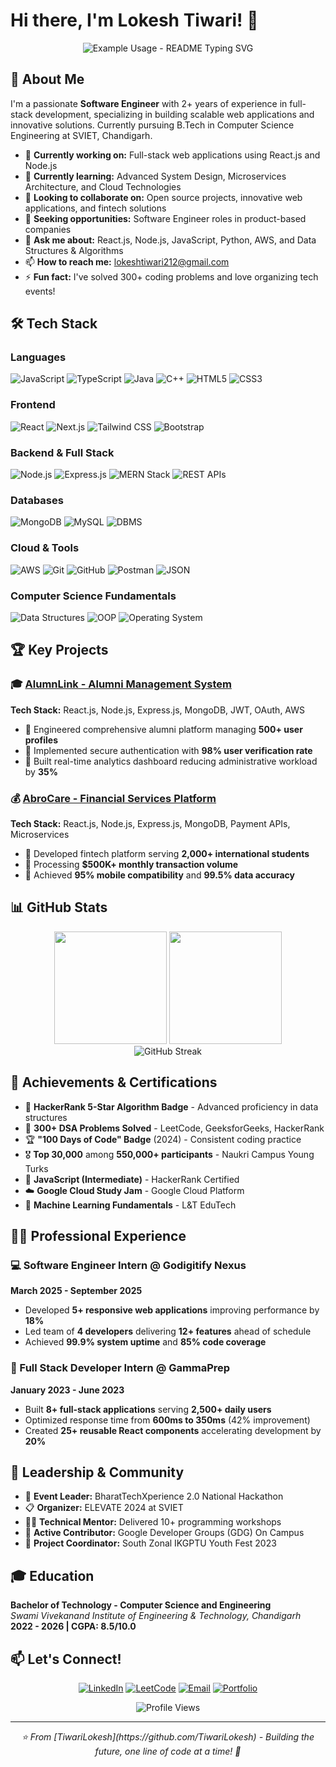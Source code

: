 # Hi there, I'm Lokesh Tiwari! 👋

<div align="center">
  <img src="https://readme-typing-svg.herokuapp.com/?lines=Full+Stack+Developer;Software+Developer;Problem+Solver;Always+Learning&font=Fira%20Code&center=true&width=380&height=50&duration=4000&pause=1000" alt="Example Usage - README Typing SVG">
</div>

## 🚀 About Me

I'm a passionate **Software Engineer** with 2+ years of experience in full-stack development, specializing in building scalable web applications and innovative solutions. Currently pursuing B.Tech in Computer Science Engineering at SVIET, Chandigarh.

- 🔭 **Currently working on:** Full-stack web applications using React.js and Node.js
- 🌱 **Currently learning:** Advanced System Design, Microservices Architecture, and Cloud Technologies
- 👯 **Looking to collaborate on:** Open source projects, innovative web applications, and fintech solutions
- 💼 **Seeking opportunities:** Software Engineer roles in product-based companies
- 💬 **Ask me about:** React.js, Node.js, JavaScript, Python, AWS, and Data Structures & Algorithms
- 📫 **How to reach me:** [lokeshtiwari212@gmail.com](mailto:lokeshtiwari212@gmail.com)
- ⚡ **Fun fact:** I've solved 300+ coding problems and love organizing tech events!

## 🛠️ Tech Stack

### Languages
![JavaScript](https://img.shields.io/badge/-JavaScript-F7DF1E?style=flat-square&logo=javascript&logoColor=black)
![TypeScript](https://img.shields.io/badge/-TypeScript-3178C6?style=flat-square&logo=typescript&logoColor=white)
![Java](https://img.shields.io/badge/-Java-007396?style=flat-square&logo=java&logoColor=white)
![C++](https://img.shields.io/badge/-C++-00599C?style=flat-square&logo=c%2B%2B&logoColor=white)
![HTML5](https://img.shields.io/badge/-HTML5-E34F26?style=flat-square&logo=html5&logoColor=white)
![CSS3](https://img.shields.io/badge/-CSS3-1572B6?style=flat-square&logo=css3&logoColor=white)

### Frontend
![React](https://img.shields.io/badge/-React-61DAFB?style=flat-square&logo=react&logoColor=black)
![Next.js](https://img.shields.io/badge/-Next.js-000000?style=flat-square&logo=next.js&logoColor=white)
![Tailwind CSS](https://img.shields.io/badge/-Tailwind%20CSS-38B2AC?style=flat-square&logo=tailwind-css&logoColor=white)
![Bootstrap](https://img.shields.io/badge/-Bootstrap-7952B3?style=flat-square&logo=bootstrap&logoColor=white)

### Backend & Full Stack
![Node.js](https://img.shields.io/badge/-Node.js-339933?style=flat-square&logo=node.js&logoColor=white)
![Express.js](https://img.shields.io/badge/-Express.js-000000?style=flat-square&logo=express&logoColor=white)
![MERN Stack](https://img.shields.io/badge/-MERN%20Stack-61DAFB?style=flat-square&logo=react&logoColor=black)
![REST APIs](https://img.shields.io/badge/-REST%20APIs-FF6C37?style=flat-square&logo=postman&logoColor=white)

### Databases
![MongoDB](https://img.shields.io/badge/-MongoDB-47A248?style=flat-square&logo=mongodb&logoColor=white)
![MySQL](https://img.shields.io/badge/-MySQL-4479A1?style=flat-square&logo=mysql&logoColor=white)
![DBMS](https://img.shields.io/badge/-DBMS-336791?style=flat-square&logo=postgresql&logoColor=white)

### Cloud & Tools
![AWS](https://img.shields.io/badge/-AWS-232F3E?style=flat-square&logo=amazon-aws&logoColor=white)
![Git](https://img.shields.io/badge/-Git-F05032?style=flat-square&logo=git&logoColor=white)
![GitHub](https://img.shields.io/badge/-GitHub-181717?style=flat-square&logo=github&logoColor=white)
![Postman](https://img.shields.io/badge/-Postman-FF6C37?style=flat-square&logo=postman&logoColor=white)
![JSON](https://img.shields.io/badge/-JSON-000000?style=flat-square&logo=json&logoColor=white)

### Computer Science Fundamentals
![Data Structures](https://img.shields.io/badge/-Data%20Structures-4CAF50?style=flat-square&logo=codecademy&logoColor=white)
![OOP](https://img.shields.io/badge/-OOP-FF9800?style=flat-square&logo=object-oriented&logoColor=white)
![Operating System](https://img.shields.io/badge/-Operating%20System-2196F3?style=flat-square&logo=linux&logoColor=white)

## 🏆 Key Projects

### 🎓 [AlumnLink - Alumni Management System](https://www.alumnlink.com/)
**Tech Stack:** React.js, Node.js, Express.js, MongoDB, JWT, OAuth, AWS

- 🔹 Engineered comprehensive alumni platform managing **500+ user profiles**
- 🔹 Implemented secure authentication with **98% user verification rate**
- 🔹 Built real-time analytics dashboard reducing administrative workload by **35%**

### 💰 [AbroCare - Financial Services Platform](https://www.abrocare.com/)
**Tech Stack:** React.js, Node.js, Express.js, MongoDB, Payment APIs, Microservices

- 🔹 Developed fintech platform serving **2,000+ international students**
- 🔹 Processing **$500K+ monthly transaction volume**
- 🔹 Achieved **95% mobile compatibility** and **99.5% data accuracy**

## 📊 GitHub Stats

<div align="center">
  <img height="180em" src="https://github-readme-stats.vercel.app/api?username=TiwariLokesh&show_icons=true&theme=tokyonight&include_all_commits=true&count_private=true"/>
  <img height="180em" src="https://github-readme-stats.vercel.app/api/top-langs/?username=TiwariLokesh&layout=compact&langs_count=7&theme=tokyonight"/>
</div>

<div align="center">
  <img src="https://github-readme-streak-stats.herokuapp.com/?user=TiwariLokesh&theme=tokyonight" alt="GitHub Streak"/>
</div>

## 🏅 Achievements & Certifications

- 🥇 **HackerRank 5-Star Algorithm Badge** - Advanced proficiency in data structures
- 🎯 **300+ DSA Problems Solved** - LeetCode, GeeksforGeeks, HackerRank
- 🏆 **"100 Days of Code" Badge** (2024) - Consistent coding practice
- 🎖️ **Top 30,000** among **550,000+ participants** - Naukri Campus Young Turks
- 📜 **JavaScript (Intermediate)** - HackerRank Certified
- ☁️ **Google Cloud Study Jam** - Google Cloud Platform
- 🤖 **Machine Learning Fundamentals** - L&T EduTech

## 👨‍💼 Professional Experience

### 💻 Software Engineer Intern @ Godigitify Nexus
**March 2025 - September 2025**
- Developed **5+ responsive web applications** improving performance by **18%**
- Led team of **4 developers** delivering **12+ features** ahead of schedule
- Achieved **99.9% system uptime** and **85% code coverage**

### 🚀 Full Stack Developer Intern @ GammaPrep
**January 2023 - June 2023**
- Built **8+ full-stack applications** serving **2,500+ daily users**
- Optimized response time from **600ms to 350ms** (42% improvement)
- Created **25+ reusable React components** accelerating development by **20%**

## 🎯 Leadership & Community

- 🌟 **Event Leader:** BharatTechXperience 2.0 National Hackathon
- 📋 **Organizer:** ELEVATE 2024 at SVIET
- 👨‍🏫 **Technical Mentor:** Delivered 10+ programming workshops
- 🤝 **Active Contributor:** Google Developer Groups (GDG) On Campus
- 🎪 **Project Coordinator:** South Zonal IKGPTU Youth Fest 2023

## 🎓 Education

**Bachelor of Technology - Computer Science and Engineering**  
*Swami Vivekanand Institute of Engineering & Technology, Chandigarh*  
**2022 - 2026 | CGPA: 8.5/10.0**

## 📫 Let's Connect!

<div align="center">
  
[![LinkedIn](https://img.shields.io/badge/-LinkedIn-0077B5?style=for-the-badge&logo=linkedin&logoColor=white)](https://linkedin.com/in/lokesh-tiwari-ab7391253)
[![LeetCode](https://img.shields.io/badge/-LeetCode-FFA116?style=for-the-badge&logo=leetcode&logoColor=black)](https://leetcode.com/u/lokeshtiwari/)
[![Email](https://img.shields.io/badge/-Email-D14836?style=for-the-badge&logo=gmail&logoColor=white)](mailto:lokeshtiwari212@gmail.com)
[![Portfolio](https://img.shields.io/badge/-Portfolio-000000?style=for-the-badge&logo=vercel&logoColor=white)](https://github.com/TiwariLokesh)

</div>

<div align="center">
  <img src="https://komarev.com/ghpvc/?username=TiwariLokesh&label=Profile%20views&color=0e75b6&style=flat" alt="Profile Views" />
</div>

---

<div align="center">
  <i>⭐️ From [TiwariLokesh](https://github.com/TiwariLokesh) - Building the future, one line of code at a time! 🚀</i>
</div>
